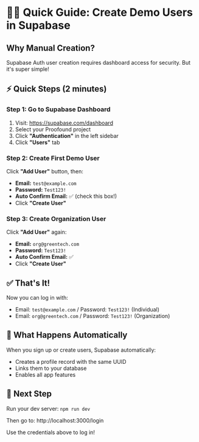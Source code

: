 # 🧑‍💼 Quick Guide: Create Demo Users in Supabase

## Why Manual Creation?

Supabase Auth user creation requires dashboard access for security. But it's super simple!

## ⚡ Quick Steps (2 minutes)

### Step 1: Go to Supabase Dashboard
1. Visit: https://supabase.com/dashboard
2. Select your Proofound project
3. Click **"Authentication"** in the left sidebar
4. Click **"Users"** tab

### Step 2: Create First Demo User
Click **"Add User"** button, then:
- **Email:** `test@example.com`
- **Password:** `Test123!`
- **Auto Confirm Email:** ✅ (check this box!)
- Click **"Create User"**

### Step 3: Create Organization User
Click **"Add User"** again:
- **Email:** `org@greentech.com`
- **Password:** `Test123!`
- **Auto Confirm Email:** ✅
- Click **"Create User"**

## ✅ That's It!

Now you can log in with:
- Email: `test@example.com` / Password: `Test123!` (Individual)
- Email: `org@greentech.com` / Password: `Test123!` (Organization)

## 🎯 What Happens Automatically

When you sign up or create users, Supabase automatically:
- Creates a profile record with the same UUID
- Links them to your database
- Enables all app features

## 🚀 Next Step

Run your dev server: `npm run dev`

Then go to: http://localhost:3000/login

Use the credentials above to log in!
